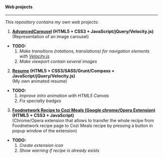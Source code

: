 #### Web projects  
---  
*This repository contains my own web projects:*  
1. **[AdvancedCarousel](https://github.com/DmitriiSer/WebProjects/tree/master/AdvancedCarousel) (HTML5 + CSS3 + JavaScript/jQuery/Velocity.js)**  
 (Representation of an image carousel)  
 * **TODO:**  
   1. *Make transitions (rotations, translations) for navigation elements with [Velocity.js](http://VelocityJS.org)*  
   2. *Make viewport contain several images*  
2. **[Resume](https://github.com/DmitriiSer/WebProjects/tree/master/Resume) (HTML5 + CSS3/SASS/Grunt/Compass + JavaScript/jQuery/Velocity.js)**  
 (My own animated resume)  
 * **TODO:**  
   1. *Improve intro animation with HTML5 Canvas*  
   2. *Fix specialty badges*  
3. **[Foodnetwork Recipe to Cozi Meals (Google chrome/Opera Extension)](https://github.com/DmitriiSer/WebProjects/tree/master/Chrome%20Extensions/Foodnetwork%20Recipe%20to%20Cozi%20Meals) (HTML5 + CSS3 + JavaScript)**  
 (Chrome/Opera extension that allows to transfer the whole recipe from Foodnetwork recipe page to Cozi Meals recipe by pressing a button in popup window of the extension)
 * **TODO:**  
   1. *Create extension icon*  
   2. *Show warning if recipe is already exists*
